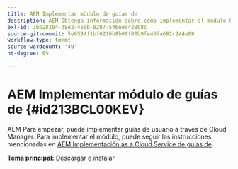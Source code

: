 ```yaml
---
title: AEM Implementar módulo de guías de
description: AEM Obtenga información sobre cómo implementar el módulo Guías de
exl-id: 3bb28304-d8e2-45eb-8297-546eed428b8c
source-git-commit: 5e0584f1bf0216b8b00f00b9fe46fa682c244e08
workflow-type: tm+mt
source-wordcount: '49'
ht-degree: 0%

---
```


# AEM Implementar módulo de guías de {#id213BCL00KEV}

AEM Para empezar, puede implementar guías de usuario a través de Cloud Manager. Para implementar el módulo, puede seguir las instrucciones mencionadas en [AEM Implementación as a Cloud Service de guías de](/help/product-guide/release-info/deploy-xml-on-aemaacs.md).

**Tema principal:**[ Descargar e instalar](download-install.md)

